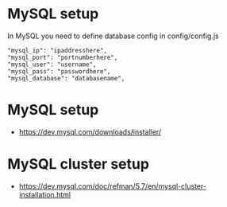 # MySQL setup

In MySQL you need to define database config in config/config.js

```console
"mysql_ip": "ipaddresshere",
"mysql_port": "portnumberhere",
"mysql_user": "username",
"mysql_pass": "passwordhere",
"mysql_database": "databasename",
```
# MySQL setup

* https://dev.mysql.com/downloads/installer/

# MySQL cluster setup

* https://dev.mysql.com/doc/refman/5.7/en/mysql-cluster-installation.html
